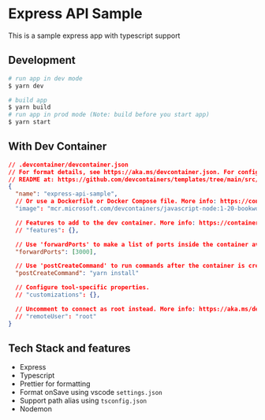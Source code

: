 # Express API Sample

This is a sample express app with typescript support

## Development

```sh
# run app in dev mode
$ yarn dev

# build app
$ yarn build
# run app in prod mode (Note: build before you start app)
$ yarn start
```

## With Dev Container

```json
// .devcontainer/devcontainer.json
// For format details, see https://aka.ms/devcontainer.json. For config options, see the
// README at: https://github.com/devcontainers/templates/tree/main/src/javascript-node
{
  "name": "express-api-sample",
  // Or use a Dockerfile or Docker Compose file. More info: https://containers.dev/guide/dockerfile
  "image": "mcr.microsoft.com/devcontainers/javascript-node:1-20-bookworm",

  // Features to add to the dev container. More info: https://containers.dev/features.
  // "features": {},

  // Use 'forwardPorts' to make a list of ports inside the container available locally.
  "forwardPorts": [3000],

  // Use 'postCreateCommand' to run commands after the container is created.
  "postCreateCommand": "yarn install"

  // Configure tool-specific properties.
  // "customizations": {},

  // Uncomment to connect as root instead. More info: https://aka.ms/dev-containers-non-root.
  // "remoteUser": "root"
}
```

## Tech Stack and features

- Express
- Typescript
- Prettier for formatting
- Format onSave using vscode `settings.json`
- Support path alias using `tsconfig.json`
- Nodemon

